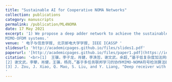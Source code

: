 ```yaml
---
title: "Sustainable AI for Cooperative NOMA Networks"
collection: publications
category: manuscripts
permalink: /publication/ML4NOMA
date: 17 May 2021
excerpt: '1) We propose a deep adder network to achieve the sustainable NOMA modulation detection in short packet transmission of mMTC scenarios, in which the convolution operations required by traditinoal CNN architecture are replaced by the adder operations with low energy consumption. 2) We propose a multi-task federated learning framework to exploit a deep reciever architecture for cooperative MIMO-NOMA systems. 3) We propose a multi-layer data transmission scheme with non-orthogonal superimposed pilots to enhance the effective throughput of
MIMO-OFDM systems.'
venue: ' 电子与信息学报, 北京邮电大学学报, IEEE ICASSP '
slidesurl: 'http://academicpages.github.io/files/slides1.pdf'
paperurl: '[http://academicpages.github.io/files/paper1.pdf](https://ieeexplore.ieee.org/document/10533725)'
citation: '<br>[1]	王骥，李子龙，肖健，李涣哲，谢文武，余超,“基于低复杂度加法网络的NOMA短报文多用户检测算法研究”，电子与信息学报，2024.<br>
[2]	谢文武，李攀，肖健，王骥，杨亮,“基于多任务联邦学习的协作MIMO-NOMA符号检测算法研究”，北京邮电大学学报，2024.<br>
[3] J. Zou, J. Xiao, Q. Mao, S. Liu, and Y. Liang, "Deep receiver with non-orthogonal superimposed pilots for MIMO-OFDM Systems", submitted, IEEE ICASSP 2024.
'
---
```



